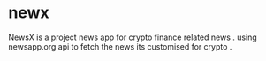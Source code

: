 # newx


NewsX is a project news app for crypto finance related news .
using newsapp.org api to fetch the news its customised for crypto . 

 
